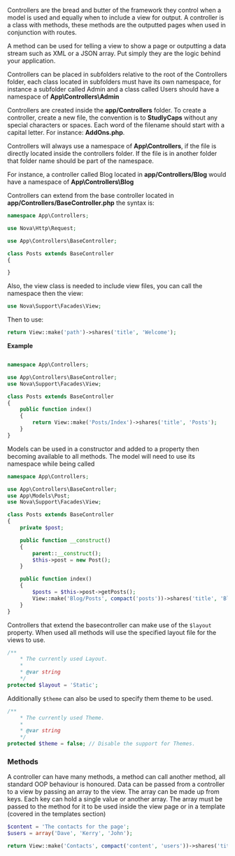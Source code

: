 Controllers are the bread and butter of the framework they control when a model is used and equally when to include a view for output. A controller is a class with methods, these methods are the outputted pages when used in conjunction with routes.

A method can be used for telling a view to show a page or outputting a data stream such as XML or a JSON array. Put simply they are the logic behind your application.

Controllers can be placed in subfolders relative to the root of the Controllers folder, each class located in subfolders must have its own namespace, for instance a subfolder called Admin and a class called Users should have a namespace of **App\Controllers\Admin**

Controllers are created inside the **app/Controllers** folder. To create a controller, create a new file, the convention is to **StudlyCaps** without any special characters or spaces. Each word of the filename should start with a capital letter. For instance: **AddOns.php**.

Controllers will always use a namespace of **App\Controllers**, if the file is directly located inside the controllers folder. If the file is in another folder that folder name should be part of the namespace.

For instance, a controller called Blog located in **app/Controllers/Blog** would have a namespace of **App\Controllers\Blog**

Controllers can extend from the base controller located in **app/Controllers/BaseController.php**  the syntax is:

```php
namespace App\Controllers;

use Nova\Http\Request;

use App\Controllers\BaseController;

class Posts extends BaseController 
{

}
```

Also, the view class is needed to include view files, you can call the namespace then the view:


```php
use Nova\Support\Facades\View;
```

Then to use:

```php
return View::make('path')->shares('title', 'Welcome');
```

**Example**

```php

namespace App\Controllers;

use App\Controllers\BaseController;
use Nova\Support\Facades\View;

class Posts extends BaseController
{
    public function index()
    {   
        return View::make('Posts/Index')->shares('title', 'Posts');
    }
}
```


Models can be used in a constructor and added to a property then becoming available to all methods. The model will need to use its namespace while being called

```php
namespace App\Controllers;

use App\Controllers\BaseController;
use App\Models\Post;
use Nova\Support\Facades\View;

class Posts extends BaseController 
{
    private $post;

    public function __construct()
    {
        parent::__construct();
        $this->post = new Post();
    }

    public function index()
    {
        $posts = $this->post->getPosts();
        View::make('Blog/Posts', compact('posts'))->shares('title', 'Blog');
    }
}
```

Controllers that extend the basecontroller can make use of the `$layout` property. When used all methods will use the specified layout file for the views to use. 
```php
/**
    * The currently used Layout.
    *
    * @var string
    */
protected $layout = 'Static';
```

Additionally `$theme` can also be used to specify them theme to be used.
```php
/**
    * The currently used Theme.
    *
    * @var string
    */
protected $theme = false; // Disable the support for Themes.
```

### Methods

A controller can have many methods, a method can call another method, all standard OOP behaviour is honoured. Data can be passed from a controller to a view by passing an array to the view. The array can be made up from keys. Each key can hold a single value or another array. The array must be passed to the method for it to be used inside the view page or in a template (covered in the templates section)

```php
$content = 'The contacts for the page';
$users = array('Dave', 'Kerry', 'John');

return View::make('Contacts', compact('content', 'users'))->shares('title', 'Contacts');
```
